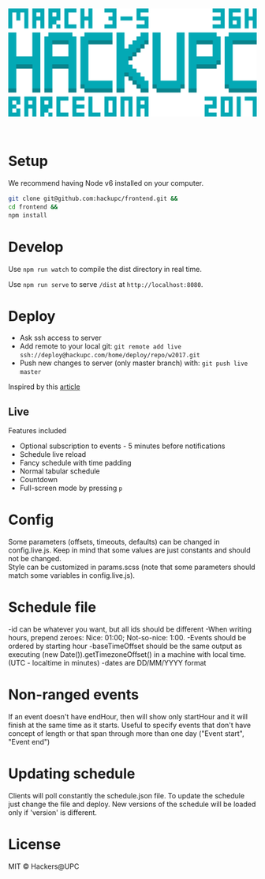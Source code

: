 <br>
<p align="center">
  <img alt="HackUPC Fall 2016" src="src/images/hackupc-header-blue.png" width="620"/>
</p>
<br>


# Setup

We recommend having Node v6 installed on your computer.

```sh
git clone git@github.com:hackupc/frontend.git &&
cd frontend &&
npm install
```


# Develop

Use `npm run watch` to compile the dist directory in real time.

Use `npm run serve` to serve `/dist` at `http://localhost:8080`.


# Deploy

- Ask ssh access to server
- Add remote to your local git: `git remote add live ssh://deploy@hackupc.com/home/deploy/repo/w2017.git`
- Push new changes to server (only master branch) with: `git push live master`

Inspired by this [article](https://www.digitalocean.com/community/tutorials/how-to-set-up-automatic-deployment-with-git-with-a-vps)

## Live

Features included

- Optional subscription to events - 5 minutes before notifications
- Schedule live reload
- Fancy schedule with time padding
- Normal tabular schedule
- Countdown
- Full-screen mode by pressing `p`

# Config
Some parameters (offsets, timeouts, defaults) can be changed in config.live.js. Keep in mind that some values are just constants and should not be changed.  
Style can be customized in params.scss (note that some parameters should match some variables in config.live.js).  


# Schedule file
-id can be whatever you want, but all ids should be different
-When writing hours, prepend zeroes: Nice: 01:00; Not-so-nice: 1:00.
-Events should be ordered by starting hour
-baseTimeOffset should be the same output as executing (new Date()).getTimezoneOffset() in a machine with local time. (UTC - localtime in minutes)
-dates are DD/MM/YYYY format

# Non-ranged events

If an event doesn't have endHour, then will show only startHour and it will finish at the same time as it starts.
Useful to specify events that don't have concept of length or that span through more than one day ("Event start", "Event end")

# Updating schedule

Clients will poll constantly the schedule.json file. To update the schedule just change the file and deploy.
New versions of the schedule will be loaded only if 'version' is different.



# License

MIT © Hackers@UPC
